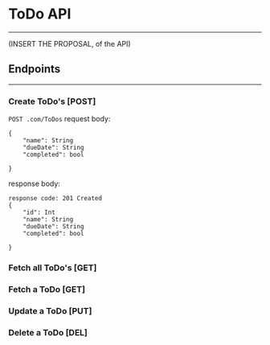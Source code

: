 # ToDo API
---
(INSERT THE PROPOSAL, of the API)

## Endpoints
---




### Create ToDo's [POST]
`POST .com/ToDos`
request body: 
```
{
    "name": String
    "dueDate": String
    "completed": bool

}
```
response body:
```
response code: 201 Created
{   
    "id": Int
    "name": String
    "dueDate": String
    "completed": bool

}
```


### Fetch all ToDo's [GET]



### Fetch a ToDo [GET]



### Update a ToDo [PUT]



### Delete a ToDo [DEL]


